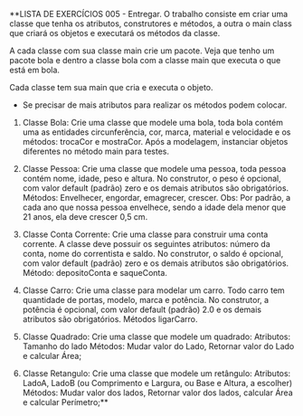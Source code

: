 **LISTA DE EXERCÍCIOS 005 - Entregar.
O trabalho consiste em criar uma classe que tenha os atributos, construtores e métodos, a outra o main class que criará os objetos e executará os métodos da classe.

A cada classe com sua classe main crie um pacote.
Veja que tenho um pacote bola e dentro a classe bola com a classe main que executa o que está em bola.


Cada classe tem sua main que cria e executa o objeto.
- Se precisar de mais atributos para realizar os métodos podem colocar. 

1.  Classe Bola: Crie uma classe que modele uma bola, toda bola contém uma as entidades circunferência, cor, marca, material e velocidade e os métodos: trocaCor e mostraCor. Após a modelagem, instanciar objetos diferentes no método main para testes. 

2. Classe Pessoa: Crie uma classe que modele uma pessoa, toda pessoa contém nome, idade, peso e altura. No construtor, o peso é opcional, com valor default (padrão) zero e os demais atributos são obrigatórios. 
Métodos: Envelhecer, engordar, emagrecer, crescer. Obs: Por padrão, a cada ano que nossa pessoa envelhece, sendo a idade dela menor que 21 anos, ela deve crescer 0,5 cm.

3. Classe Conta Corrente: Crie uma classe para construir uma conta corrente. A classe deve possuir os seguintes atributos: número da conta, nome do correntista e saldo. No construtor, o saldo é opcional, com valor default (padrão) zero e os demais atributos são obrigatórios. 
Método: depositoConta e saqueConta. 

4. Classe Carro: Crie uma classe para modelar um carro. Todo carro tem quantidade de portas, modelo, marca e potência. No construtor, a potência é opcional, com valor default (padrão) 2.0 e os demais atributos são obrigatórios. 
Métodos ligarCarro.

5. Classe Quadrado: Crie uma classe que modele um quadrado:
Atributos: Tamanho do lado
Métodos: Mudar valor do Lado, Retornar valor do Lado e calcular Área;

6. Classe Retangulo: Crie uma classe que modele um retângulo:
Atributos: LadoA, LadoB (ou Comprimento e Largura, ou Base e Altura, a escolher)
Métodos: Mudar valor dos lados, Retornar valor dos lados, calcular Área e calcular Perímetro;**


